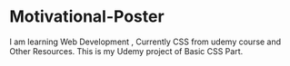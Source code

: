 # Motivational-Poster
I am learning Web Development , Currently CSS from udemy course and Other Resources. This is my Udemy project of Basic CSS Part.
